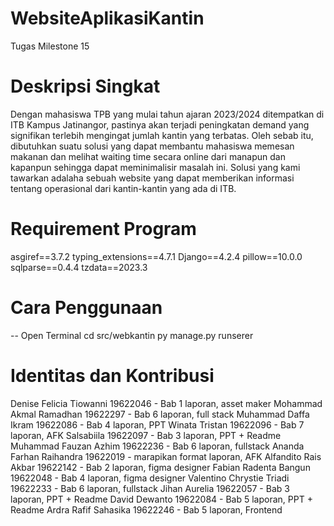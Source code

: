 # WebsiteAplikasiKantin
Tugas Milestone 15

# Deskripsi Singkat
Dengan mahasiswa TPB yang mulai tahun ajaran 2023/2024 ditempatkan di ITB Kampus Jatinangor, pastinya akan terjadi peningkatan demand yang signifikan terlebih mengingat jumlah kantin yang terbatas. Oleh sebab itu, dibutuhkan suatu solusi yang dapat membantu mahasiswa memesan makanan dan melihat waiting time secara online dari manapun dan kapanpun sehingga dapat meminimalisir masalah ini. Solusi yang kami tawarkan adalaha sebuah website yang dapat memberikan informasi tentang operasional dari kantin-kantin yang ada di ITB.

# Requirement Program
asgiref==3.7.2
typing_extensions==4.7.1
Django==4.2.4
pillow==10.0.0
sqlparse==0.4.4
tzdata==2023.3

# Cara Penggunaan
-- Open Terminal
cd src/webkantin
py manage.py runserer

# Identitas dan Kontribusi
Denise Felicia Tiowanni	    19622046 - Bab 1 laporan, asset maker
Mohammad Akmal Ramadhan	    19622297 - Bab 6 laporan, full stack
Muhammad Daffa Ikram	    19622086 - Bab 4 laporan, PPT
Winata Tristan              19622096 - Bab 7 laporan, AFK
Salsabiila	                19622097 - Bab 3 laporan, PPT + Readme
Muhammad Fauzan Azhim	    19622236 - Bab 6 laporan, fullstack
Ananda Farhan Raihandra	    19622019 - marapikan format laporan, AFK
Alfandito Rais Akbar	    19622142 - Bab 2 laporan, figma designer
Fabian Radenta Bangun	    19622048 - Bab 4 laporan, figma designer
Valentino Chrystie Triadi	19622233 - Bab 6 laporan, fullstack
Jihan Aurelia	            19622057 - Bab 3 laporan, PPT + Readme
David Dewanto	            19622084 - Bab 5 laporan, PPT + Readme
Ardra Rafif Sahasika	    19622246 - Bab 5 laporan, Frontend
